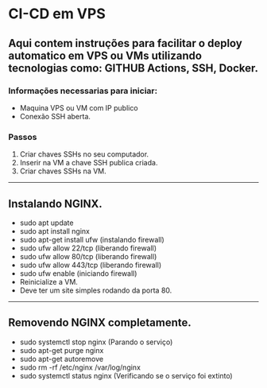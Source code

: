 # CI-CD em VPS

## Aqui contem instruções para facilitar o deploy automatico em VPS ou VMs utilizando tecnologias como: GITHUB Actions, SSH, Docker.

### Informações necessarias para iniciar:

* Maquina VPS ou VM com IP publico
* Conexão SSH aberta.

### Passos

1. Criar chaves SSHs no seu computador.
2. Inserir na VM a chave SSH publica criada.
3. Criar chaves SSHs na VM.










****
## Instalando NGINX.
* sudo apt update
* sudo apt install nginx
* sudo apt-get install ufw (instalando firewall)
* sudo ufw allow 22/tcp (liberando firewall)
* sudo ufw allow 80/tcp (liberando firewall)
* sudo ufw allow 443/tcp (liberando firewall)
* sudo ufw enable (iniciando firewall)
* Reinicialize a VM.
* Deve ter um site simples rodando da porta 80.

****
## Removendo NGINX completamente.
* sudo systemctl stop nginx  (Parando o serviço)
* sudo apt-get purge nginx
* sudo apt-get autoremove
* sudo rm -rf /etc/nginx /var/log/nginx
* sudo systemctl status nginx (Verificando se o serviço foi extinto)
